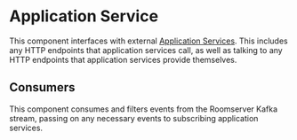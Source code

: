 # Application Service

This component interfaces with external [Application
Services](https://chat.docs.imzqqq.top/spec/application_service/unstable.html).
This includes any HTTP endpoints that application services call, as well as talking
to any HTTP endpoints that application services provide themselves.

## Consumers

This component consumes and filters events from the Roomserver Kafka stream, passing on any necessary events to subscribing application services.
